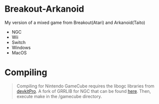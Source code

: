 # Breakout-Arkanoid
My version of a mixed game from Breakout(Atari) and Arkanoid(Taito)

 - NGC 
 - Wii 
 - Switch
 - Windows
 - MacOS

# Compiling 
> Compiling for Nintendo GameCube requires the libogc libraries from [devkitPro](https://devkitpro.org/wiki/Getting_Started). A fork of GRRLIB for NGC that can be found [here](https://github.com/capz/GRRLIB). Then, execute make in the /gamecube directory.

